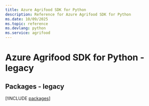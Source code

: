 ```yaml
---
title: Azure Agrifood SDK for Python
description: Reference for Azure Agrifood SDK for Python
ms.date: 10/09/2025
ms.topic: reference
ms.devlang: python
ms.service: agrifood
---
```

# Azure Agrifood SDK for Python - legacy
## Packages - legacy
[!INCLUDE [packages](agrifood-index.md)]